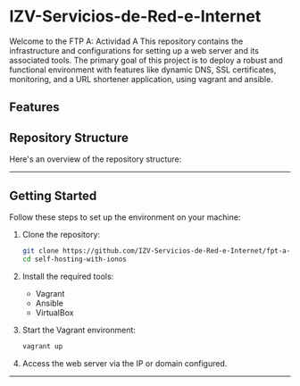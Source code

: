# IZV-Servicios-de-Red-e-Internet
Welcome to the FTP A: Actividad A  This repository contains the infrastructure and configurations for setting up a web server and its associated tools. The primary goal of this project is to deploy a robust and functional environment with features like dynamic DNS, SSL certificates, monitoring, and a URL shortener application, using vagrant and ansible.

## Features




## Repository Structure

Here's an overview of the repository structure:


---
## Getting Started 

Follow these steps to set up the environment on your machine:

1. Clone the repository:
   ```bash
   git clone https://github.com/IZV-Servicios-de-Red-e-Internet/fpt-a-server-t3.git
   cd self-hosting-with-ionos
   ```

2. Install the required tools:
   - Vagrant
   - Ansible
   - VirtualBox

3. Start the Vagrant environment:
   ```bash
   vagrant up
   ```

4. Access the web server via the IP or domain configured.

---
